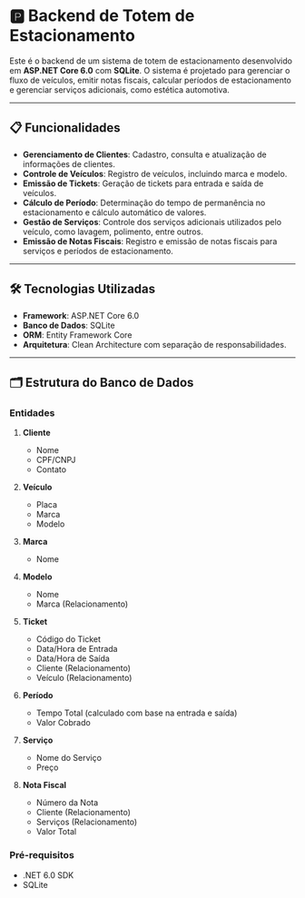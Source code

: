 # 🅿️ Backend de Totem de Estacionamento  

Este é o backend de um sistema de totem de estacionamento desenvolvido em **ASP.NET Core 6.0** com **SQLite**. O sistema é projetado para gerenciar o fluxo de veículos, emitir notas fiscais, calcular períodos de estacionamento e gerenciar serviços adicionais, como estética automotiva.  

---

## 📋 Funcionalidades  

- **Gerenciamento de Clientes**: Cadastro, consulta e atualização de informações de clientes.  
- **Controle de Veículos**: Registro de veículos, incluindo marca e modelo.  
- **Emissão de Tickets**: Geração de tickets para entrada e saída de veículos.  
- **Cálculo de Período**: Determinação do tempo de permanência no estacionamento e cálculo automático de valores.  
- **Gestão de Serviços**: Controle dos serviços adicionais utilizados pelo veículo, como lavagem, polimento, entre outros.  
- **Emissão de Notas Fiscais**: Registro e emissão de notas fiscais para serviços e períodos de estacionamento.  

---

## 🛠️ Tecnologias Utilizadas  

- **Framework**: ASP.NET Core 6.0  
- **Banco de Dados**: SQLite  
- **ORM**: Entity Framework Core  
- **Arquitetura**: Clean Architecture com separação de responsabilidades.  

---

## 🗂️ Estrutura do Banco de Dados  

### Entidades  

1. **Cliente**  
   - Nome  
   - CPF/CNPJ  
   - Contato  

2. **Veículo**  
   - Placa  
   - Marca  
   - Modelo  

3. **Marca**  
   - Nome  

4. **Modelo**  
   - Nome  
   - Marca (Relacionamento)  

5. **Ticket**  
   - Código do Ticket  
   - Data/Hora de Entrada  
   - Data/Hora de Saída  
   - Cliente (Relacionamento)  
   - Veículo (Relacionamento)  

6. **Período**  
   - Tempo Total (calculado com base na entrada e saída)  
   - Valor Cobrado  

7. **Serviço**  
   - Nome do Serviço  
   - Preço  

8. **Nota Fiscal**  
   - Número da Nota  
   - Cliente (Relacionamento)  
   - Serviços (Relacionamento)  
   - Valor Total  


### Pré-requisitos  

- .NET 6.0 SDK  
- SQLite  


